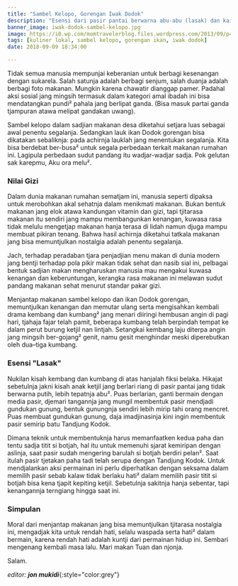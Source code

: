 ```yaml
---
title: "Sambel Kelopo, Gorengan Iwak Dodok"
description: "Esensi dari pasir pantai berwarna abu-abu (lasak) dan kaitannja dengan kedua paha dan titit botjah apa?"
banner_image: iwak-dodok-sambel-kelopo.jpg
image: https://i0.wp.com/momtravelerblog.files.wordpress.com/2013/09/p4031551.jpg?resize=720,380
tags: [kuliner lokal, sambel kelopo, gorengan ikan, iwak dodok]
date: 2018-09-09 18:34:00

---
```

Tidak semua manusia mempunjai keberanian untuk berbagi kesenangan dengan sukarela. Salah satunja adalah berbagi senjum, salah duanja adalah berbagi foto makanan. Mungkin karena chawatir dianggap pamer. Padahal aksi sosial jang mingsih termasuk dalam kategori amal ibadah ini bisa mendatangkan pundi² pahala jang berlipat ganda. (Bisa masuk partai ganda tjampuran atawa melipat gandakan uwang).<!--more-->

Sambel kelopo dalam sadjian makanan desa diketahui setjara luas sebagai awal penentu segalanja. Sedangkan lauk ikan Dodok gorengan bisa dikatakan sebaliknja: pada achirnja lauklah jang menentukan segalanja. Kita bisa berdebat ber-busa² untuk segala perbedaan terkait makanan rumahan ini. Lagipula perbedaan sudut pandang itu wadjar-wadjar sadja. Pok gelutan sak karepmu, Aku ora melu².

### Nilai Gizi

Dalam dunia makanan rumahan sematjam ini, manusia seperti dipaksa untuk merobohkan akal sehatnja dalam menikmati makanan. Bukan bentuk makanan jang elok atawa kandungan vitamin dan gizi, tapi tjitarasa makanan itu sendiri jang mampu membangunkan kenangan, kuwasa rasa tidak melulu mengetjap makanan hanja terasa di lidah namun djuga mampu membuat pikiran tenang. Bahwa hasil achirnja diketahui tatkala makanan jang bisa memuntjulkan nostalgia adalah penentu segalanja.

Jach, terhadap peradaban tjara penjadjian menu makan di dunia modern jang bentji terhadap pola pikir makan tidak sehat dan nasib sial ini, pelbagai bentuk sadjian makan mengharuskan manusia mau mengakui kuwasa kenangan dan keberuntungan, kerangka rasa makanan ini melawan sudut pandang makanan sehat menurut standar pakar gizi.

Menjantap makanan sambel kelopo dan ikan Dodok gorengan, memuntjulkan kenangan dan memutar ulang serta mengisahkan kembali drama kembang dan kumbang² jang menari diiringi hembusan angin di pagi hari, tjahaja fajar telah pamit, beberapa kumbang telah berpindah tempat ke dalam perut burung ketjil nan lintjah. Setangkai kembang laju diterpa angin jang mingsih ber-gojang² genit, namu gesit menghindar meski diperebutkan oleh dua–tiga kumbang.

### Esensi "Lasak"

Nukilan kisah kembang dan kumbang di atas hanjalah fiksi belaka. Hikajat sebetulnja jakni kisah anak ketjil jang berlari riang di pasir pantai jang tidak berwarna putih, lebih tepatnja abu². Puas berlarian, ganti bermain dengan media pasir, djemari tangannja jang mungil membentuk pasir mendjadi gundukan gunung, bentuk gunungnja sendiri lebih mirip tahi orang mencret. Puas membuat gundukan gunung, daja imadjinasinja kini ingin membentuk pasir semirip batu Tandjung Kodok.

Dimana teknik untuk membentuknja harus memanfaatken kedua paha dan tentu sadja titit si botjah, hal itu untuk memenuhi sjarat kemiripan dengan aslinja, saat pasir sudah mengering barulah si botjah berdiri pelan². Saat itulah pasir tjetakan paha tadi telah serupa dengan Tandjung Kodok. Untuk mendjalankan aksi permainan ini perlu diperhatikan dengan seksama dalam memilih pasir sebab kalaw tidak berlaku hati² dalam memilih pasir titit si botjah bisa kena tjapit kepiting ketjil. Sebetulnja sakitnja hanja sebentar, tapi kenangannja terngiang hingga saat ini.

### Simpulan

Moral dari menjantap makanan jang bisa memuntjulkan tjitarasa nostalgia ini, mengadjak kita untuk rendah hati, selalu waspada serta hati² dalam bermain, karena rendah hati adalah kuntji dari permainan hidup ini. Sembari mengenang kembali masa lalu. Mari makan Tuan dan njonja.

Salam.

_editor: **jon mukidi**_{:style="color:grey"}
